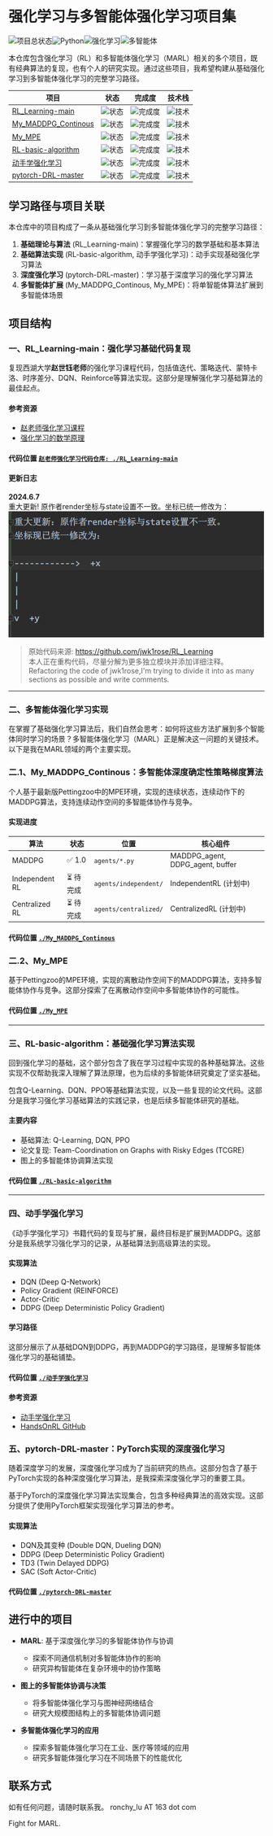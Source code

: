 # 强化学习与多智能体强化学习项目集
![项目总状态](https://img.shields.io/badge/状态-维护模式-blue)![Python](https://img.shields.io/badge/Python-3.12%2B-blue)![强化学习](https://img.shields.io/badge/强化学习-基础到高级-orange)![多智能体](https://img.shields.io/badge/多智能体-MADDPG实现-success)

本仓库包含强化学习（RL）和多智能体强化学习（MARL）相关的多个项目，既有经典算法的复现，也有个人的研究实现。通过这些项目，我希望构建从基础强化学习到多智能体强化学习的完整学习路径。

| 项目 | 状态 | 完成度 | 技术栈 |
|------|------|--------|--------|
| [RL_Learning-main](./RL_Learning-main/) | ![状态](https://img.shields.io/badge/状态-已完成-success) | ![完成度](https://img.shields.io/badge/完成度-90%25-green) | ![技术](https://img.shields.io/badge/技术-基础RL算法-blue) |
| [My_MADDPG_Continous](./My_MADDPG_Continous/) | ![状态](https://img.shields.io/badge/状态-已完成-success) | ![完成度](https://img.shields.io/badge/完成度-100%25-brightgreen) | ![技术](https://img.shields.io/badge/技术-连续MADDPG-blue) |
| [My_MPE](./My_MPE/) | ![状态](https://img.shields.io/badge/状态-已完成-success) | ![完成度](https://img.shields.io/badge/完成度-100%25-brightgreen) | ![技术](https://img.shields.io/badge/技术-离散MADDPG-blue) |
| [RL-basic-algorithm](./RL-basic-algorithm/) | ![状态](https://img.shields.io/badge/状态-暂停开发-orange) | ![完成度](https://img.shields.io/badge/完成度-40%25-yellow) | ![技术](https://img.shields.io/badge/技术-Q学习/DQN/PPO-blue) |
| [动手学强化学习](./动手学强化学习/) | ![状态](https://img.shields.io/badge/状态-参考实现-informational) | ![完成度](https://img.shields.io/badge/完成度-100%25-brightgreen) | ![技术](https://img.shields.io/badge/技术-DQN到DDPG-blue) |
| [pytorch-DRL-master](./pytorch-DRL-master/) | ![状态](https://img.shields.io/badge/状态-参考实现-informational) | ![完成度](https://img.shields.io/badge/完成度-100%25-brightgreen) | ![技术](https://img.shields.io/badge/技术-PyTorch/DRL-blue) |

## 学习路径与项目关联
本仓库中的项目构成了一条从基础强化学习到多智能体强化学习的完整学习路径：

1. **基础理论与算法** (RL_Learning-main)：掌握强化学习的数学基础和基本算法
2. **基础算法实现** (RL-basic-algorithm, 动手学强化学习)：动手实现基础强化学习算法
3. **深度强化学习** (pytorch-DRL-master)：学习基于深度学习的强化学习算法
4. **多智能体扩展** (My_MADDPG_Continous, My_MPE)：将单智能体算法扩展到多智能体场景

## 项目结构
### 一、RL_Learning-main：强化学习基础代码复现

复现西湖大学**赵世钰老师**的强化学习课程代码，包括值迭代、策略迭代、蒙特卡洛、时序差分、DQN、Reinforce等算法实现。这部分是理解强化学习基础算法的最佳起点。

#### 参考资源
- [赵老师强化学习课程](https://www.bilibili.com/video/BV1sd4y167NS)
- [强化学习的数学原理](https://github.com/MathFoundationRL/Book-Mathematical-Foundation-of-Reinforcement-Learning)
#### 代码位置  [`赵老师强化学习代码仓库: ./RL_Learning-main`](./RL_Learning-main/scripts)

#### 更新日志

**2024.6.7**  
重大更新! 原作者render坐标与state设置不一致。坐标已统一修改为：  
![img.png](img.png)
> 原始代码来源: https://github.com/jwk1rose/RL_Learning  
> 本人正在重构代码，尽量分解为更多独立模块并添加详细注释。
>Refactoring the code of jwk1rose,I'm trying to divide it into as many sections as possible and write comments.

---
### 二、多智能体强化学习实现

在掌握了基础强化学习算法后，我们自然会思考：如何将这些方法扩展到多个智能体同时学习的场景？多智能体强化学习（MARL）正是解决这一问题的关键技术。以下是我在MARL领域的两个主要实现。

### 二.1、My_MADDPG_Continous：多智能体深度确定性策略梯度算法

个人基于最新版Pettingzoo中的MPE环境，实现的连续状态，连续动作下的MADDPG算法，支持连续动作空间的多智能体协作与竞争。

#### 实现进度
| 算法            | 状态   | 位置                  | 核心组件                           |
|----------------|--------|----------------------|----------------------------------|
| MADDPG         | ✅ 1.0 | `agents/*.py`        | MADDPG_agent, DDPG_agent, buffer |
| Independent RL | ⏳ 待完成 | `agents/independent/`| IndependentRL (计划中)          |
| Centralized RL | ⏳ 待完成 | `agents/centralized/`| CentralizedRL (计划中)          |
#### 代码位置  [`./My_MADDPG_Continous`](./My_MADDPG_Continous)

### 二.2、My_MPE

基于Pettingzoo的MPE环境，实现的离散动作空间下的MADDPG算法，支持多智能体协作与竞争。这部分探索了在离散动作空间中多智能体协作的可能性。
#### 代码位置  [`./My_MPE`](./My_MPE)

---
### 三、RL-basic-algorithm：基础强化学习算法实现
回到强化学习的基础，这个部分包含了我在学习过程中实现的各种基础算法。这些实现不仅帮助我深入理解了算法原理，也为后续的多智能体研究奠定了坚实基础。

包含Q-Learning、DQN、PPO等基础算法实现，以及一些复现的论文代码。这部分是我学习强化学习基础算法的实践记录，也是后续多智能体研究的基础。

#### 主要内容
- 基础算法: Q-Learning, DQN, PPO
- 论文复现: Team-Coordination on Graphs with Risky Edges (TCGRE)
- 图上的多智能体协调算法实现
#### 代码位置 [`./RL-basic-algorithm`](./RL-basic-algorithm/)

---
### 四、动手学强化学习
《动手学强化学习》书籍代码的复现与扩展，最终目标是扩展到MADDPG。这部分是我系统学习强化学习的记录，从基础算法到高级算法的实现。
#### 实现算法
- DQN (Deep Q-Network)
- Policy Gradient (REINFORCE)
- Actor-Critic
- DDPG (Deep Deterministic Policy Gradient)
#### 学习路径
这部分展示了从基础DQN到DDPG，再到MADDPG的学习路径，是理解多智能体强化学习的基础铺垫。
#### 代码位置 [`./动手学强化学习`](./动手学强化学习/)

#### 参考资源
- [动手学强化学习](https://hrl.boyuai.com/chapter/2/dqn%E7%AE%97%E6%B3%95)
- [HandsOnRL GitHub](https://github.com/peterwu4084/HandsOnRL/tree/main)


### 五、pytorch-DRL-master：PyTorch实现的深度强化学习
随着深度学习的发展，深度强化学习成为了当前研究的热点。这部分包含了基于PyTorch实现的各种深度强化学习算法，是我探索深度强化学习的重要工具。

基于PyTorch的深度强化学习算法实现集合，包含多种经典算法的高效实现。这部分提供了使用PyTorch框架实现强化学习算法的参考。
#### 实现算法
- DQN及其变种 (Double DQN, Dueling DQN)
- DDPG (Deep Deterministic Policy Gradient)
- TD3 (Twin Delayed DDPG)
- SAC (Soft Actor-Critic)
#### 代码位置 [`./pytorch-DRL-master`](./pytorch-DRL-master)


## 进行中的项目
- **MARL**: 基于深度强化学习的多智能体协作与协调
  - 探索不同通信机制对多智能体协作的影响
  - 研究异构智能体在复杂环境中的协作策略

- **图上的多智能体协调与决策**
  - 将多智能体强化学习与图神经网络结合
  - 研究大规模图结构上的多智能体协调问题
- **多智能体强化学习的应用**
  - 探索多智能体强化学习在工业、医疗等领域的应用
  - 研究多智能体强化学习在不同场景下的性能优化

## 联系方式
如有任何问题，请随时联系我。
ronchy_lu AT 163 dot com

Fight for MARL.
